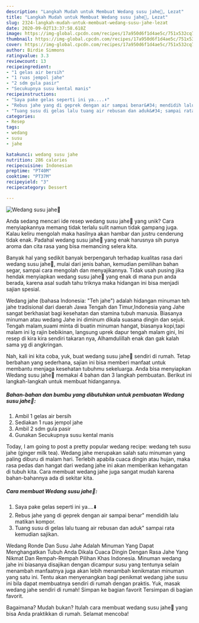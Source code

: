 ```yaml
---
description: "Langkah Mudah untuk Membuat Wedang susu jahe🥛, Lezat"
title: "Langkah Mudah untuk Membuat Wedang susu jahe🥛, Lezat"
slug: 2324-langkah-mudah-untuk-membuat-wedang-susu-jahe-lezat
date: 2020-09-02T13:37:58.618Z
image: https://img-global.cpcdn.com/recipes/17a950d6f1d4ae5c/751x532cq70/wedang-susu-jahe🥛-foto-resep-utama.jpg
thumbnail: https://img-global.cpcdn.com/recipes/17a950d6f1d4ae5c/751x532cq70/wedang-susu-jahe🥛-foto-resep-utama.jpg
cover: https://img-global.cpcdn.com/recipes/17a950d6f1d4ae5c/751x532cq70/wedang-susu-jahe🥛-foto-resep-utama.jpg
author: Birdie Simmons
ratingvalue: 3.3
reviewcount: 13
recipeingredient:
- "1 gelas air bersih"
- "1 ruas jempol jahe"
- "2 sdm gula pasir"
- "Secukupnya susu kental manis"
recipeinstructions:
- "Saya pake gelas seperti ini ya....⬇️"
- "Rebus jahe yang di geprek dengan air sampai benar&#34; mendidih lalu matikan kompor."
- "Tuang susu di gelas lalu tuang air rebusan dan aduk&#34; sampai rata kemudian sajikan."
categories:
- Resep
tags:
- wedang
- susu
- jahe

katakunci: wedang susu jahe 
nutrition: 286 calories
recipecuisine: Indonesian
preptime: "PT40M"
cooktime: "PT37M"
recipeyield: "3"
recipecategory: Dessert

---
```



![Wedang susu jahe🥛](https://img-global.cpcdn.com/recipes/17a950d6f1d4ae5c/751x532cq70/wedang-susu-jahe🥛-foto-resep-utama.jpg)

Anda sedang mencari ide resep wedang susu jahe🥛 yang unik? Cara menyiapkannya memang tidak terlalu sulit namun tidak gampang juga. Kalau keliru mengolah maka hasilnya akan hambar dan justru cenderung tidak enak. Padahal wedang susu jahe🥛 yang enak harusnya sih punya aroma dan cita rasa yang bisa memancing selera kita.

Banyak hal yang sedikit banyak berpengaruh terhadap kualitas rasa dari wedang susu jahe🥛, mulai dari jenis bahan, kemudian pemilihan bahan segar, sampai cara mengolah dan menyajikannya. Tidak usah pusing jika hendak menyiapkan wedang susu jahe🥛 yang enak di mana pun anda berada, karena asal sudah tahu triknya maka hidangan ini bisa menjadi sajian spesial.

Wedang jahe (bahasa Indonesia: &#34;Teh jahe&#34;) adalah hidangan minuman teh jahe tradisional dari daerah Jawa Tengah dan Timur,Indonesia yang Jahe sangat berkhasiat bagi kesehatan dan stamina tubuh manusia. Biasanya minuman atau wedang Jahe ini diminum dikala suasana dingin dan sejuk. Tengah malam,suami minta di buatin minuman hangat, biasanya kopi,tapi malam ini lg rajin bebikinan, langsung uprek dapur tengah malam gini, Ini resep di kira kira sendiri takaran nya, Alhamdulillah enak dan gak kalah sama yg di angkringan.


Nah, kali ini kita coba, yuk, buat wedang susu jahe🥛 sendiri di rumah. Tetap berbahan yang sederhana, sajian ini bisa memberi manfaat untuk membantu menjaga kesehatan tubuhmu sekeluarga. Anda bisa menyiapkan Wedang susu jahe🥛 memakai 4 bahan dan 3 langkah pembuatan. Berikut ini langkah-langkah untuk membuat hidangannya.

<!--inarticleads1-->

##### Bahan-bahan dan bumbu yang dibutuhkan untuk pembuatan Wedang susu jahe🥛:

1. Ambil 1 gelas air bersih
1. Sediakan 1 ruas jempol jahe
1. Ambil 2 sdm gula pasir
1. Gunakan Secukupnya susu kental manis


Today, I am going to post a pretty popular wedang recipe: wedang teh susu jahe (ginger milk tea). Wedang jahe merupakan salah satu minuman yang paling diburu di malam hari. Terlebih apabila cuaca dingin atau hujan, maka rasa pedas dan hangat dari wedang jahe ini akan memberikan kehangatan di tubuh kita. Cara membuat wedang jahe juga sangat mudah karena bahan-bahannya ada di sekitar kita. 

<!--inarticleads2-->

##### Cara membuat Wedang susu jahe🥛:

1. Saya pake gelas seperti ini ya....⬇️
1. Rebus jahe yang di geprek dengan air sampai benar&#34; mendidih lalu matikan kompor.
1. Tuang susu di gelas lalu tuang air rebusan dan aduk&#34; sampai rata kemudian sajikan.


Wedang Ronde Dan Susu Jahe Adalah Minuman Yang Dapat Menghangatkan Tubuh Anda Dikala Cuaca Dingin Dengan Rasa Jahe Yang Nikmat Dan Rempah-Rempah Pilihan Khas Indonesia. Minuman wedang jahe ini biasanya disajikan dengan dicampur susu yang tentunya selain menambah manfaatnya juga akan lebih menambah kenikmatan minuman yang satu ini. Tentu akan menyenangkan bagi penikmat wedang jahe susu ini bila dapat membuatnya sendiri di rumah dengan praktis. Yuk, masak wedang jahe sendiri di rumah! Simpan ke bagian favorit Tersimpan di bagian favorit. 

Bagaimana? Mudah bukan? Itulah cara membuat wedang susu jahe🥛 yang bisa Anda praktikkan di rumah. Selamat mencoba!

